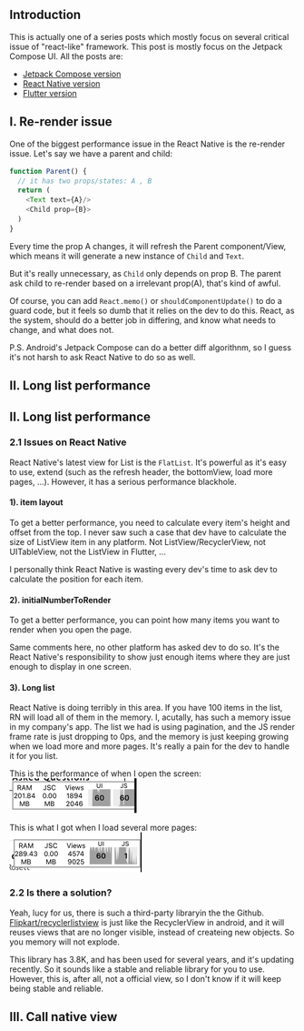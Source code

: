 ## Introduction

This is actually one of a series posts which mostly focus on several critical issue of "react-like" framework. This post is mostly focus on the Jetpack Compose UI. All the posts are:
* [Jetpack Compose version](https://github.com/songzhw/songzhw.github.io/blob/master/and_archi/2021-08-31-compose-issues.md)
* [React Native version](https://github.com/songzhw/songzhw.github.io/blob/master/react/2021-09-11-rn-issues.md)
* [Flutter version](https://github.com/songzhw/songzhw.github.io/blob/master/flutter/2021-10-01-flutter-issues.md)

## I. Re-render issue
One of the biggest performance issue in the React Native is the re-render issue. Let's say we have a parent and child:

```javascript
function Parent() {
  // it has two props/states: A , B
  return (
    <Text text={A}/>
    <Child prop={B}>
  )
}
```

Every time the prop A changes, it will refresh the Parent component/View, which means it will generate a new instance of `Child` and `Text`. 

But it's really unnecessary, as `Child` only depends on prop B. The parent ask child to re-render based on a irrelevant prop(A), that's kind of awful. 

Of course, you can add `React.memo()` or `shouldComponentUpdate()` to do a guard code, but it feels so dumb that it relies on the dev to do this. React, as the system, should do a better job in differing, and know what needs to change, and what does not.  

P.S. Android's Jetpack Compose can do a better diff algorithnm, so I guess it's not harsh to ask React Native to do so as well. 

## II. Long list performance

## II. Long list performance

### 2.1 Issues on React Native
React Native's latest view for List is the `FlatList`. It's powerful as it's easy to use, extend (such as the refresh header, the bottomView, load more pages, ...). However, it has a serious performance blackhole. 

#### 1). item layout
To get a better performance, you need to calculate every item's height and offset from the top. I never saw such a case that dev have to calculate the size of ListView item in any platform. Not ListView/RecyclerView, not UITableView, not the ListView in Flutter, ... 

I personally think React Native is wasting every dev's time to ask dev to calculate the position for each item. 

#### 2). initialNumberToRender
To get a better performance, you can point how many items you want to render when you open the page. 

Same comments here, no other platform has asked dev to do so. It's the React Native's responsibility to show just enough items where they are just enough to display in one screen. 

#### 3). Long list
React Native is doing terribly in this area. If you have 100 items in the list, RN will load all of them in the memory. I, acutally, has such a memory issue in my company's app. The list we had is using pagination, and the JS render frame rate is just dropping to 0ps, and the memory is just keeping growing when we load more and more pages. It's really a pain for the dev to handle it for you list. 

This is the performance of when I open the screen:
![image](../imgs/20210831-rn-list1.png)

This is what I got when I load several more pages:
![image](../imgs/20210831-rn-list2.png)

### 2.2 Is there a solution?
Yeah, lucy for us, there is such a third-party libraryin the the Github. [Flipkart/recyclerlistview](https://github.com/Flipkart/recyclerlistview) is just like the RecyclerView in android, and it will reuses views that are no longer visible, instead of createing new objects. So you memory will not explode. 

This library has 3.8K, and has been used for several years, and it's updating recently. So it sounds like a stable and reliable library for you to use. However, this is, after all, not a official view, so I don't know if it will keep being stable and reliable.


## III. Call native view